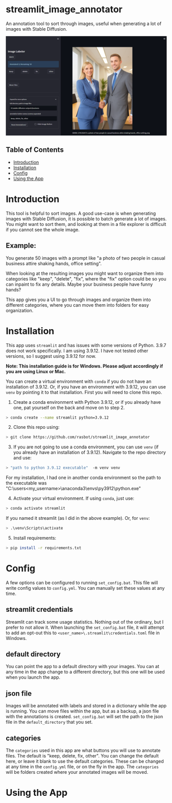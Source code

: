 # streamlit_image_annotator
An annotation tool to sort through images, useful when generating a lot of images with Stable Diffusion.
<div align="center">
    <img src="images/app_layout.png" width="700" height="auto"/>

</div>

## Table of Contents

* [Introduction](#introduction)
* [Installation](#installation)
* [Config](#config)
* [Using the App](#using-the-app)

# Introduction

This tool is helpful to sort images. A good use-case is when generating images with Stable Diffusion, it is possible to batch generate a lot of images. You might want to sort them, and looking at them in a file explorer is difficult if you cannot see the whole image.

## Example:

You generate 50 images with a prompt like "a photo of two people in casual business attire shaking hands, office setting".

When looking at the resulting images you might want to organize them into categories like "keep", "delete", "fix", where the "fix" option could be so you can inpaint to fix any details. Maybe your business people have funny hands?

This app gives you a UI to go through images and organize them into different categories, where you can move them into folders for easy organization.

# Installation

This app uses `streamlit` and has issues with some versions of Python. 3.9.7 does not work specifically. I am using 3.9.12. I have not tested other versions, so I suggest using 3.9.12 for now.

__Note: This installation guide is for Windows. Please adjust accordingly if you are using Linux or Mac.__

You can create a virtual environment with `conda` if you do not have an installation of 3.9.12.  Or, if you have an environment with 3.9.12, you can use `venv` by pointing it to that installation. First you will need to clone this repo.

1. Create a conda environment with Python 3.9.12, or if you already have one, pat yourself on the back and move on to step 2.
```bash
> conda create --name streamlit python=3.9.12
```

2. Clone this repo using:
```bash
> git clone https://github.com/rasbot/streamlit_image_annotator
```

3. If you are not going to use a conda environment, you can use `venv` (if you already have an installation of 3.9.12). Navigate to the repo directory and use:
```bash
> "path to python 3.9.12 executable"  -m venv venv
```

For my installation, I had one in another conda environment so the path to the executable was "C:\users\<my_username>\anaconda3\envs\py3912\python.exe"

4. Activate your virtual environment. If using `conda`, just use:
```bash
> conda activate streamlit
```
If you named it streamlit (as I did in the above example). Or, for `venv`:
```bash
> .\venv\Scripts\activate
```

5. Install requirements:
```bash
> pip install -r requirements.txt
```

# Config

A few options can be configured to running `set_config.bat`. This file will write config values to `config.yml`. You can manually set these values at any time.

## streamlit credentials
Streamlit can track some usage statistics. Nothing out of the ordinary, but I prefer to not allow it. When launching the `set_config.bat` file, it will attempt to add an opt-out this to `<user_name>\.streamlit\credentials.toml` file in Windows.

## default directory
You can point the app to a default directory with your images. You can at any time in the app change to a different directory, but this one will be used when you launch the app.

## json file
Images will be annotated with labels and stored in a dictionary while the app is running. You can move files within the app, but as a backup, a json file with the annotations is created. `set_config.bat` will set the path to the json file in the `default_directory` that you set.

## categories
The `categories` used in this app are what buttons you will use to annotate files. The default is "keep, delete, fix, other". You can change the default here, or leave it blank to use the default categories. These can be changed at any time in the `config.yml` file, or on the fly in the app. The `categories` will be folders created where your annotated images will be moved.

# Using the App


